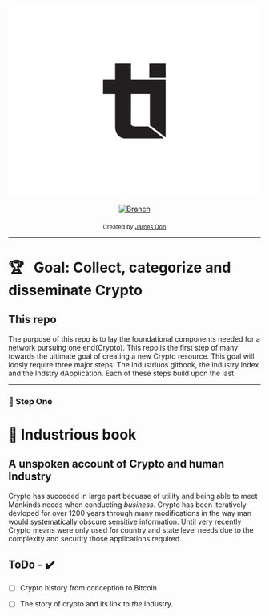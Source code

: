 <p align="center">
    <img src="https://github.com/JamestheDon/Industrious/blob/master/doc/the-indstry-01.png"
    alt="Master">
</p>
                                                                
<p align="center">
    <a href="https://github.com/JamestheDon/Industrious">
    <img src="https://img.shields.io/badge/branch-master-brightgreen.svg?longCache=true" alt="Branch">
  </a>
</p>

<p align="center">
  <sub> Created by
    <a href="https://twitter.com/donjhawk">James Don</a>
 </p>
  
***
    
# :trophy: &nbsp; Goal: Collect, categorize and disseminate Crypto

## This repo

 The purpose of this repo is to lay the foundational components needed for a network pursuing one end\(Crypto\).
 This repo is the first step of many towards the ultimate goal of creating a new Crypto resource.
 This goal will loosly require three major steps: The Industriuos gitbook, the Industry Index and the Indstry dApplication.
 Each of these steps build upon the last.
 
 ***
 
 ### :hammer: Step One

# :notebook_with_decorative_cover: Industrious book

## A unspoken account of Crypto and human Industry

Crypto has succeded in large part becuase of utility and being able to meet Mankinds needs when conducting *business*. Crypto has been iteratively devloped for over 1200 years through many modifications in the way man would systematically obscure sensitive information. Until very recently Crypto means were only used for country and state level needs due to the complexity and security those applications required.

## ToDo - :heavy_check_mark:

- [ ] Crypto history from conception to Bitcoin
- [ ] The story of crypto and its link to *the* Industry.

